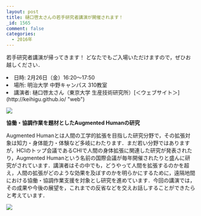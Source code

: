 ```yaml
---
layout: post
title: 樋口啓太さんの若手研究者講演が開催されます！
_id: 1565
comment: false
categories:
  - 2016年
---
```


若手研究者講演が帰ってきます！
どなたでもご入場いただけますので，ぜひお越しください．

<li>日時: 2月26日（金）16:20～17:50</li>
<li>場所: 明治大学 中野キャンパス 310教室</li>
<li>講演者: 樋口啓太さん（東京大学 生産技術研究所）[＜ウェブサイト＞](http://keihigu.github.io/ "web")</li>

![](/wp-content/uploads/2016/02/0.jpg)

**協働・協調作業を題材としたAugmented Humanの研究**

Augmented Humanとは人間の工学的拡張を目指した研究分野で，その拡張対象は知力・身体能力・体験など多岐にわたります．まだ若い分野ではありますが，HCIのトップ会議であるCHIで人間の身体拡張に関連した研究が発表されたり，Augmented Humanという名前の国際会議が毎年開催されたりと盛んに研究がされています．講演者はその中でも，どうやって人間を拡張するのかを超え，人間の拡張がどのような効果を及ぼすのかを明らかにするために，遠隔地間における協働・協調作業支援を対象とし研究を進めています．今回の講演では，その成果や今後の展望を，これまでの反省などを交えお話しすることができたらと考えています．

![](/wp-content/uploads/2016/02/図1.png)
